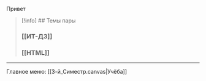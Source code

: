 Привет

> [!info] ## Темы пары
> ### [[ИТ-ДЗ]]
> ### [[HTML]]

-----

Главное меню:
[[3-й_Симестр.canvas|Учёба]]
